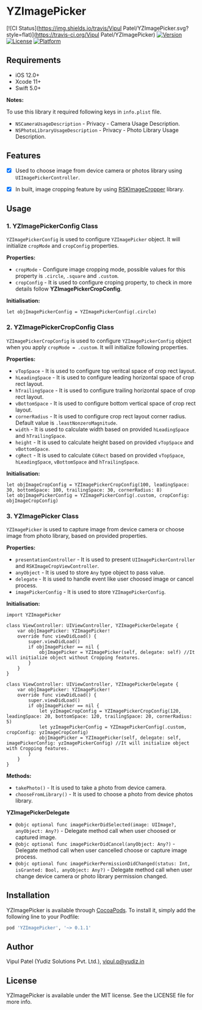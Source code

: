 # YZImagePicker

[![CI Status](https://img.shields.io/travis/Vipul Patel/YZImagePicker.svg?style=flat)](https://travis-ci.org/Vipul Patel/YZImagePicker)
[![Version](https://img.shields.io/cocoapods/v/YZImagePicker.svg?style=flat)](https://cocoapods.org/pods/YZImagePicker)
[![License](https://img.shields.io/cocoapods/l/YZImagePicker.svg?style=flat)](https://cocoapods.org/pods/YZImagePicker)
[![Platform](https://img.shields.io/cocoapods/p/YZImagePicker.svg?style=flat)](https://cocoapods.org/pods/YZImagePicker)


## Requirements

- iOS 12.0+
- Xcode 11+
- Swift 5.0+

**Notes:**

To use this library it required following keys in `info.plist` file.
* `NSCameraUsageDescription` - Privacy - Camera Usage Description.
* `NSPhotoLibraryUsageDescription` - Privacy - Photo Library Usage Description.

## Features

- [x] Used to choose image from device camera or photos library using `UIImagePickerController`. 
- [x] In built, image cropping feature by using [RSKImageCropper](https://github.com/ruslanskorb/RSKImageCropper) library.


## Usage

### 1. YZImagePickerConfig Class

`YZImagePickerConfig` is used to configure `YZImagePicker` object. It will initialize `cropMode` and `cropConfig` properties.

**Properties:**
*  `cropMode` - Configure image cropping mode, possible values for this property is `.circle`, `.square` and `.custom`.
* `cropConfig` - It is used to configure croping property, to check in more details follow **YZImagePickerCropConfig**. 

**Initialisation:**
```
let objImagePickerConfig = YZImagePickerConfig(.circle)
```

### 2. YZImagePickerCropConfig Class

`YZImagePickerCropConfig` is used to configure `YZImagePickerConfig` object when you apply `cropMode = .custom`. It will initialize following properties.

**Properties:**
*  `vTopSpace` - It is used to configure top veritcal space of crop rect layout.
*  `hLeadingSpace` - It is used to configure leading horizontal space of crop rect layout.
*  `hTrailingSpace` - It is used to configure trailing horizontal space of crop rect layout.
*  `vBottomSpace` - It is used to configure bottom vertical space of crop rect layout.
*  `cornerRadius` - It is used to configure crop rect layout corner radius. Default value is `.leastNonzeroMagnitude`.
*  `width` - It is used to calculate width based on provided  `hLeadingSpace` and `hTrailingSpace`. 
*  `height` - It is used to calculate height based on provided  `vTopSpace` and `vBottomSpace`.
*  `cgRect` - It is used to calculate `CGRect` based on provided `vTopSpace`, `hLeadingSpace`, `vBottomSpace` and `hTrailingSpace`.

**Initialisation:**
```
let objImageCropConfig = YZImagePickerCropConfig(100, leadingSpace: 30, bottomSpace: 100, trailingSpace: 30, cornerRadius: 8)
let objImagePickerConfig = YZImagePickerConfig(.custom, cropConfig: objImageCropConfig)
```

### 3. YZImagePicker Class

`YZImagePicker` is used to capture image from device camera or choose image from photo library, based on provided properties. 

**Properties:**
*  `presentationController` - It is used to present `UIImagePickerController` and `RSKImageCropViewController`.
*  `anyObject` - It is used to store `Any` type object to pass value.
*  `delegate` - It is used to handle event like user choosed image or cancel process.
*  `imagePickerConfig` - It is used to store `YZImagePickerConfig`.

**Initialisation:**
```
import YZImagePicker

class ViewController: UIViewController, YZImagePickerDelegate {
    var objImagePicker: YZImagePicker!
    override func viewDidLoad() {
        super.viewDidLoad()
        if objImagePicker == nil {
            objImagePicker = YZImagePicker(self, delegate: self) //It will initialize object without Cropping features.
        }
    }
}

class ViewController: UIViewController, YZImagePickerDelegate {
    var objImagePicker: YZImagePicker!
    override func viewDidLoad() {
        super.viewDidLoad()
        if objImagePicker == nil {
            let yzImageCropConfig = YZImagePickerCropConfig(120, leadingSpace: 20, bottomSpace: 120, trailingSpace: 20, cornerRadius: 5)
            let yzImagePickerConfig = YZImagePickerConfig(.custom, cropConfig: yzImageCropConfig)
            objImagePicker = YZImagePicker(self, delegate: self, imagePickerConfig: yzImagePickerConfig) //It will initialize object with Cropping features.
        }
    }
}

```

**Methods:**
* `takePhoto()` - It is used to take a photo from device camera.
* `chooseFromLibrary()` - It is used to choose a photo from device photos library.


**YZImagePickerDelegate**

* `@objc optional func imagePickerDidSelected(image: UIImage?, anyObject: Any?)` - Delegate method call when user choosed or captured image.
* `@objc optional func imagePickerDidCancel(anyObject: Any?)` - Delegate method call when user cancelled choose or capture image process.
* `@objc optional func imagePickerPermissionDidChanged(status: Int, isGranted: Bool, anyObject: Any?)` - Delegate method call when user change device camera or photo library permission changed.


## Installation

YZImagePicker is available through [CocoaPods](https://cocoapods.org). To install
it, simply add the following line to your Podfile:

```ruby
pod 'YZImagePicker', '~> 0.1.1'
```

## Author

Vipul Patel (Yudiz Solutions Pvt. Ltd.), vipul.p@yudiz.in

## License

YZImagePicker is available under the MIT license. See the LICENSE file for more info.
